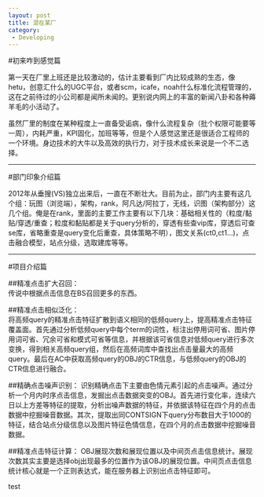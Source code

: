 ```yaml
---
layout: post
title: 混在某厂
category: 
 - Developing
---
```


#初来咋到感觉篇 

第一天在厂里上班还是比较激动的，估计主要看到厂内比较成熟的生态，像hetu，创意汇什么的UGC平台，或者scm，icafe，noah什么标准化流程管理的，这在之前待过的小公司都是闻所未闻的。更别说内网上的丰富的新闻八卦和各种薅羊毛的小活动了。

虽然厂里的制度在某种程度上一直备受诟病，像什么流程复杂（批个权限可能要等一周），内耗严重，KPI固化，加班等等，但是个人感觉这里还是很适合工程师的一个环境。身边技术的大牛以及高效的执行力，对于技术成长来说是一个不二选择。
* * *
#部门印象介绍篇

2012年从垂搜(VS)独立出来后，一直在不断壮大。目前为止，部门内主要有这几个组：玩图（浏览端），架构，rank，阿凡达/阿拉丁，无线，识图（架构部分）这几个组。俺是在rank，里面的主要工作主要有以下几块：基础相关性的（粒度/黏贴/穿透/重查；粒度和黏贴都是关于query分析的，穿透有些查vip库，穿透后可查se库，省略重查是query变化后重查，具体策略不明），图文关系(ct0,ct1...)，点击融合模型，站点分级，选取建库等等。
* * *
#项目介绍篇  

##精准点击扩大召回：  
传说中根据点击信息在BS召回更多的东西。 

##精准点击相似泛化：  
将高频query的精准点击特征扩散到语义相同的低频query上，提高精准点击特征覆盖面。首先通过分析低频query中每个term的词性，标注出停用词可省、图片停用词可省、冗余可省和模式可省等信息，并根据该可省信息对低频query进行多次变换，得到相关高频query组，然后在高频词库中查找出点击量最大的高频query。最后在AC中获取高频query的OBJ的CTR信息，与低频query的OBJ的CTR信息进行融合。  

##精确点击噪声识别：
识别精确点击下主要由色情元素引起的点击噪声。通过分析一个月内时序点击信息，发掘出点击数据突变的OBJ。首先进行变化率，连续六日以上方差等特征的提取，分析出噪声数据的特征，并依据该特征在四个月的点击数据中挖掘噪音数据。其次，提取出同CONTSIGN下query分布数目大于1000的特征，结合站点分级信息以及图片特征色情信息，在四个月的点击数据中挖掘噪音数据。

##精准点击特征计算：
OBJ展现次数和展现位置以及中间页点击信息统计。展现次数其实主要是选择obj出现最多的位置作为该OBJ的展现位置。中间页点击信息统计核心就是一个正则表达式，能在服务器上识别出点击特征即可。

test